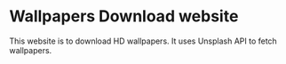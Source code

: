 # Wallpapers Download website

This website is to download HD wallpapers. It uses Unsplash API to fetch wallpapers.
